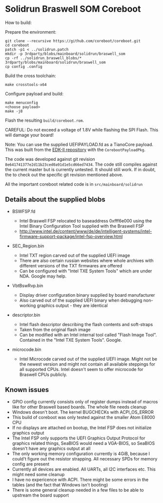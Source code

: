 Solidrun Braswell SOM Coreboot
==============================

How to build:

Prepare the environment:

    git clone --recursive https://github.com/coreboot/coreboot.git
    cd coreboot
    patch -p1 < ../solidrun.patch
    mkdir -p 3rdparty/blobs/mainboard/solidrun/braswell_som
    cp -rf ../solidrun_braswell_blobs/* 3rdparty/blobs/mainboard/solidrun/braswell_som
    cp config .config

Build the cross toolchain:

    make crosstools-x64

Configure payload and build:

    make menuconfig
    <choose payload>
    make -j8

Flash the resulting `build/coreboot.rom`.

CAREFUL: Do not exceed a voltage of 1.8V while flashing the SPI Flash. This will damage your board!

Note: You can use the supplied UEFIPAYLOAD.fd as a TianoCore payload. This was built from the [EDK-II repository](https://github.com/tianocore/edk2) with the `CorebootPayloadPkg`.

The code was developed against git revision `8e641741377e2d11b23ced0a91d1e5cd66ed7434`. The code still compiles against the current master but is currently untested. It should still work. If in doubt, the to check out the specific git revision mentioned above.

All the important coreboot related code is in `src/mainboard/solidrun`

Details about the supplied blobs
--------------------------------

* BSWFSP.fd
    * Intel Braswell FSP relocated to baseaddress 0xfff6e000 using the Intel Binary Configuration Tool supplied with the Braswell FSP
    * http://www.intel.de/content/www/de/de/intelligent-systems/intel-firmware-support-package/intel-fsp-overview.html

* SEC_Region.bin
    * Intel TXT region carved out of the supplied UEFI image
    * There are also certain russian websites where whole archives with different versions of the TXT firmwares are offered
    * Can be configured with "Intel TXE System Tools" which are under NDA. Google may help.

* VbtBswRvp.bin
    * Display driver configuration binary supplied by board manufacturer
    * Also carved out of the supplied UEFI binary when debugging non-working graphics output - they are identical

* descriptor.bin
    * Intel flash descriptor describing the flash contents and soft-straps
    * Taken from the original flash image
    * Can be modified with an Intel internal tool called "Flash Image Tool". Contained in the "Intel TXE System Tools". Google.

* microcode.bin
    * Intel Microcode carved out of the supplied UEFI image. Might not be the newest version and might not contain all available steppings for all supported CPUs. Intel doesn't seem to offer microcode for Braswell CPUs publicly.

Known issues
------------

* GPIO config currently consists only of register dumps instead of macros like for other Braswell based boards. The whole file needs cleanup
* Windows doesn't boot. The kernel BUGCHECKs with ACPI_OS_ERROR
* This build of coreboot was only tested against the smaller Atom E8000 CPU
* If no displays are attached on bootup, the Intel FSP does not initialize graphics output
* The Intel FSP only supports the UEFI Graphics Output Protocol for graphics related things, SeaBIOS would need a VGA-BIOS, so SeaBIOS doesn't have any graphics output at all
* The only working memory configuration currently is 4GiB, because I could't figure out the resistor strapping. All necessary SPDs for memory config are present
* Currently all devices are enabled. All UARTs, all I2C interfaces etc. This might need some cleanup
* I have no expericence with ACPI. There might be some errors in the tables (and the fact that Windows isn't booting)
* There is some general cleanup needed in a few files to be able to upstream the board support
